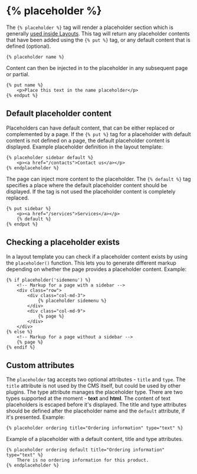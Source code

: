 # {% placeholder %}

The `{% placeholder %}` tag will render a placeholder section which is generally [used inside Layouts](../cms/layouts#placeholders). This tag will return any placeholder contents that have been added using the `{% put %}` tag, or any default content that is defined (optional).

    {% placeholder name %}

Content can then be injected in to the placeholder in any subsequent page or partial.

    {% put name %}
        <p>Place this text in the name placeholder</p>
    {% endput %}

<a name="default-placeholder-content"></a>
## Default placeholder content

Placeholders can have default content, that can be either replaced or complemented by a page. If the `{% put %}` tag for a placeholder with default content is not defined on a page, the default placeholder content is displayed. Example placeholder definition in the layout template:

    {% placeholder sidebar default %}
        <p><a href="/contacts">Contact us</a></p>
    {% endplaceholder %}

The page can inject more content to the placeholder. The `{% default %}` tag specifies a place where the default placeholder content should be displayed. If the tag is not used the placeholder content is completely replaced.

    {% put sidebar %}
        <p><a href="/services">Services</a></p>
        {% default %}
    {% endput %}

<a name="checking-placeholder-exits"></a>
## Checking a placeholder exists

In a layout template you can check if a placeholder content exists by using the `placeholder()` function. This lets you to generate different markup depending on whether the page provides a placeholder content. Example:

    {% if placeholder('sidemenu') %}
        <!-- Markup for a page with a sidebar -->
        <div class="row">
            <div class="col-md-3">
                {% placeholder sidemenu %}
            </div>
            <div class="col-md-9">
                {% page %}
            </div>
        </div>
    {% else %}
        <!-- Markup for a page without a sidebar -->
        {% page %}
    {% endif %}

<a name="custom-placeholder-attributes"></a>
## Custom attributes

The `placeholder` tag accepts two optional attributes - `title` and `type`. The `title` attribute is not used by the CMS itself, but could be used by other plugins. The type attribute manages the placeholder type. There are two types supported at the moment - **text** and **html**. The content of text placeholders is escaped before it's displayed. The title and type attributes should be defined after the placeholder name and the `default` attribute, if it's presented. Example:

    {% placeholder ordering title="Ordering information" type="text" %}

Example of a placeholder with a default content, title and type attributes.

    {% placeholder ordering default title="Ordering information" type="text" %}
        There is no ordering information for this product.
    {% endplaceholder %}
